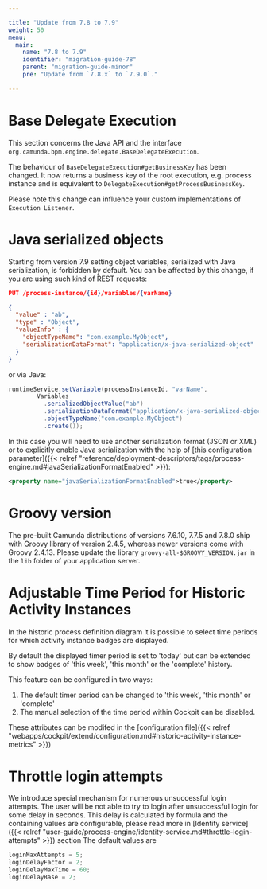 ```yaml
---

title: "Update from 7.8 to 7.9"
weight: 50
menu:
  main:
    name: "7.8 to 7.9"
    identifier: "migration-guide-78"
    parent: "migration-guide-minor"
    pre: "Update from `7.8.x` to `7.9.0`."

---
```


<!-- TODO :  -->

# Base Delegate Execution

This section concerns the Java API and the interface `org.camunda.bpm.engine.delegate.BaseDelegateExecution`.

The behaviour of `BaseDelegateExecution#getBusinessKey` has been changed. It now returns a business key of the root execution, e.g. process instance and is equivalent to `DelegateExecution#getProcessBusinessKey`.

Please note this change can influence your custom implementations of `Execution Listener`.

# Java serialized objects

Starting from version 7.9 setting object variables, serialized with Java serialization, is forbidden by default. You can be affected by this change, if you are using such kind of REST requests:

```json
PUT /process-instance/{id}/variables/{varName}

{
  "value" : "ab",
  "type" : "Object",
  "valueInfo" : {
    "objectTypeName": "com.example.MyObject",
    "serializationDataFormat": "application/x-java-serialized-object"
  }
}
``` 

or via Java:

```java
runtimeService.setVariable(processInstanceId, "varName",
        Variables
          .serializedObjectValue("ab")
          .serializationDataFormat("application/x-java-serialized-object")
          .objectTypeName("com.example.MyObject")
          .create());
```
In this case you will need to use another serialization format (JSON or XML) or to explicitly enable Java serialization with the help of [this configuration parameter]({{< relref "reference/deployment-descriptors/tags/process-engine.md#javaSerializationFormatEnabled" >}}):

```xml
<property name="javaSerializationFormatEnabled">true</property>
```

# Groovy version

The pre-built Camunda distributions of versions 7.6.10, 7.7.5 and 7.8.0 ship with Groovy library of version 2.4.5, whereas newer versions come with Groovy 2.4.13. 
Please update the library `groovy-all-$GROOVY_VERSION.jar` in the `lib` folder of your application server.


# Adjustable Time Period for Historic Activity Instances   

In the historic process definition diagram it is possible to select time periods for which activity instance badges are displayed.

By default the displayed timer period is set to 'today' but can be extended to show badges of 'this week', 'this month' or the 'complete' history.

This feature can be configured in two ways:

1. The default timer period can be changed to 'this week', 'this month' or 'complete'
2. The manual selection of the time period within Cockpit can be disabled.

These attributes can be modifed in the [configuration file]({{< relref "webapps/cockpit/extend/configuration.md#historic-activity-instance-metrics" >}})


# Throttle login attempts

We introduce special mechanism for numerous unsuccessful login attempts.
The user will be not able to try to login after unsuccessful login for some delay in seconds. This delay is calculated by formula and the containing values are configurable, please read more in [Identity service]({{< relref "user-guide/process-engine/identity-service.md#throttle-login-attempts" >}}) section
The default values are
```java
loginMaxAttempts = 5;
loginDelayFactor = 2;
loginDelayMaxTime = 60;
loginDelayBase = 2;
```
